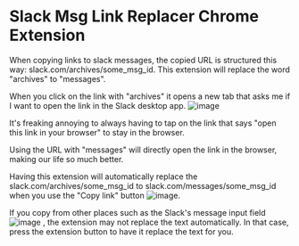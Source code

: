 # Slack Msg Link Replacer Chrome Extension

When copying links to slack messages, the copied URL is structured this way: slack.com/archives/some_msg_id.
This extension will replace the word "archives" to "messages".

When you click on the link with "archives" it opens a new tab that asks me if I want to open the link in the Slack desktop app. ![image](https://github.com/whiteSkar/slack_msg_link_replacer/assets/2031517/3ebd5db3-1690-4d41-bf2d-c5a1ed7d9660)

It's freaking annoying to always having to tap on the link that says "open this link in your browser" to stay in the browser.

Using the URL with "messages" will directly open the link in the browser, making our life so much better.

Having this extension will automatically replace the slack.com/archives/some_msg_id to slack.com/messages/some_msg_id when you use the "Copy link" button ![image](https://github.com/whiteSkar/slack_msg_link_replacer/assets/2031517/e6d631fe-087c-4df0-a6ad-8e6d038c2420).

If you copy from other places such as the Slack's message input field ![image](https://github.com/whiteSkar/slack_msg_link_replacer/assets/2031517/7c273934-eb0c-425c-9832-7d8c87d20f24)
, 
the extension may not replace the text automatically. In that case, press the extension button to have it replace the text for you.
